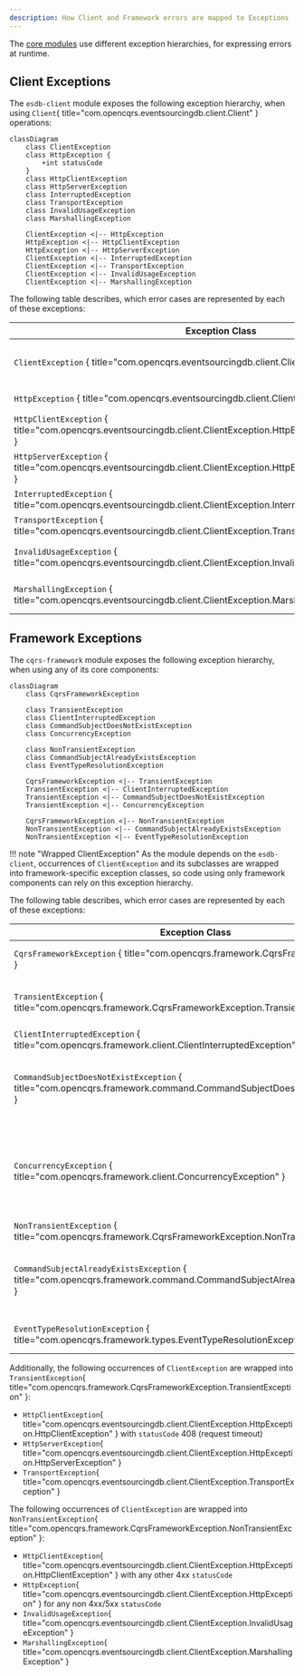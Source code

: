 ```yaml
---
description: How Client and Framework errors are mapped to Exceptions
---
```


The [core modules](../modules/index.md#core) use different exception hierarchies, for expressing errors at runtime.

## Client Exceptions

The `esdb-client` module exposes the following exception hierarchy, when using `Client`{ title="com.opencqrs.eventsourcingdb.client.Client" }
operations:

```mermaid
classDiagram
    class ClientException
    class HttpException {
        +int statusCode
    }
    class HttpClientException
    class HttpServerException
    class InterruptedException
    class TransportException
    class InvalidUsageException
    class MarshallingException

    ClientException <|-- HttpException
    HttpException <|-- HttpClientException
    HttpException <|-- HttpServerException
    ClientException <|-- InterruptedException
    ClientException <|-- TransportException
    ClientException <|-- InvalidUsageException
    ClientException <|-- MarshallingException
```

The following table describes, which error cases are represented by each of these exceptions:

| Exception Class                                                                                                              | Cause/Description                                                                    |
|------------------------------------------------------------------------------------------------------------------------------|--------------------------------------------------------------------------------------|
| `ClientException` { title="com.opencqrs.eventsourcingdb.client.ClientException" }                                       | base class for all client-related exceptions, extending `java.lang.RuntimeException` |
| `HttpException` { title="com.opencqrs.eventsourcingdb.client.ClientException.HttpException" }                           | base class for HTTP status codes representing errors                                 |
| `HttpClientException` { title="com.opencqrs.eventsourcingdb.client.ClientException.HttpException.HttpClientException" } | represents HTTP 4xx client errors                                                    |
| `HttpServerException` { title="com.opencqrs.eventsourcingdb.client.ClientException.HttpException.HttpServerException" } | represents HTTP 5xx server errors                                                    |
| `InterruptedException` { title="com.opencqrs.eventsourcingdb.client.ClientException.InterruptedException" }             | represents thread interruption                                                       |                                                      
| `TransportException` { title="com.opencqrs.eventsourcingdb.client.ClientException.TransportException" }                 | represents network and connection errors                                             |
| `InvalidUsageException` { title="com.opencqrs.eventsourcingdb.client.ClientException.InvalidUsageException" }           | represents invalid Client API usage, e.g. conflicting preconditions or options       |
| `MarshallingException` { title="com.opencqrs.eventsourcingdb.client.ClientException.MarshallingException" }             | represents serialization/deserialization errors to/from JSON                         |

## Framework Exceptions

The `cqrs-framework` module exposes the following exception hierarchy, when using any of its core components:

```mermaid
classDiagram
    class CqrsFrameworkException
    
    class TransientException
    class ClientInterruptedException
    class CommandSubjectDoesNotExistException
    class ConcurrencyException
    
    class NonTransientException
    class CommandSubjectAlreadyExistsException
    class EventTypeResolutionException 
    
    CqrsFrameworkException <|-- TransientException
    TransientException <|-- ClientInterruptedException
    TransientException <|-- CommandSubjectDoesNotExistException
    TransientException <|-- ConcurrencyException
    
    CqrsFrameworkException <|-- NonTransientException
    NonTransientException <|-- CommandSubjectAlreadyExistsException
    NonTransientException <|-- EventTypeResolutionException
```
!!! note "Wrapped ClientException"
    As the module depends on the `esdb-client`, occurrences of `ClientException` and its subclasses are wrapped into 
    framework-specific exception classes, so code using only framework components can rely on this exception hierarchy.

The following table describes, which error cases are represented by each of these exceptions:

| Exception Class                                                                                                               | Cause/Description                                                                                                        |
|-------------------------------------------------------------------------------------------------------------------------------|--------------------------------------------------------------------------------------------------------------------------|
| `CqrsFrameworkException` { title="com.opencqrs.framework.CqrsFrameworkException" }                                     | base class for all framework related exceptions                                                                          |
| `TransientException` { title="com.opencqrs.framework.CqrsFrameworkException.TransientException" }                      | represents potentially recoverable errors, worth retrying                                                                |
| `ClientInterruptedException` { title="com.opencqrs.framework.client.ClientInterruptedException" }                      | represents client thread interruption                                                                                    |
| `CommandSubjectDoesNotExistException` { title="com.opencqrs.framework.command.CommandSubjectDoesNotExistException" }   | represents a missing or not yet existing target subject for a command execution                                          |
| `ConcurrencyException` { title="com.opencqrs.framework.client.ConcurrencyException" }                                  | represents a concurrency error while publishing events from a command execution, typically due to violated preconditions |
| `NonTransientException` { title="com.opencqrs.framework.CqrsFrameworkException.NonTransientException" }                | represents non-recoverable errors                                                                                        |
| `CommandSubjectAlreadyExistsException` { title="com.opencqrs.framework.command.CommandSubjectAlreadyExistsException" } | represents a conflict, because a target subject for a command execution already exists                                   |
| `EventTypeResolutionException` { title="com.opencqrs.framework.types.EventTypeResolutionException" }                   | represents unresolvable event type errors                                                                                |

Additionally, the following occurrences of `ClientException` are wrapped into `TransientException`{ title="com.opencqrs.framework.CqrsFrameworkException.TransientException" }:

-  `HttpClientException`{ title="com.opencqrs.eventsourcingdb.client.ClientException.HttpException.HttpClientException" } with `statusCode` 408 (request timeout)
-  `HttpServerException`{ title="com.opencqrs.eventsourcingdb.client.ClientException.HttpException.HttpServerException" }
-  `TransportException`{ title="com.opencqrs.eventsourcingdb.client.ClientException.TransportException" }

The following occurrences of `ClientException` are wrapped into `NonTransientException`{ title="com.opencqrs.framework.CqrsFrameworkException.NonTransientException" }:

-  `HttpClientException`{ title="com.opencqrs.eventsourcingdb.client.ClientException.HttpException.HttpClientException" } with any other 4xx `statusCode`
-  `HttpException`{ title="com.opencqrs.eventsourcingdb.client.ClientException.HttpException" } for any non 4xx/5xx `statusCode`
-  `InvalidUsageException`{ title="com.opencqrs.eventsourcingdb.client.ClientException.InvalidUsageException" }
-  `MarshallingException`{ title="com.opencqrs.eventsourcingdb.client.ClientException.MarshallingException" }
